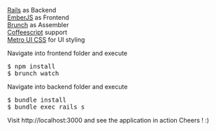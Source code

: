 [Rails](http://rubyonrails.org/) as Backend<br>
[EmberJS](http://emberjs.com/) as Frontend<br>
[Brunch](http://brunch.io/) as Assembler<br>
[Coffeescript](http://coffeescript.org/) support<br>
[Metro UI CSS](http://metroui.org.ua/) for UI styling

Navigate into frontend folder and execute
<pre>
$ npm install
$ brunch watch
</pre>

Navigate into backend folder and execute

<pre>
$ bundle install
$ bundle exec rails s
</pre>

Visit http://localhost:3000 and see the application in action Cheers ! :)
